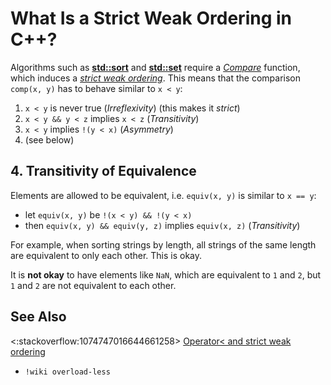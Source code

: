# What Is a Strict Weak Ordering in C++?

Algorithms such as
**[std::sort](https://en.cppreference.com/w/cpp/algorithm/sort)** and
**[std::set](https://en.cppreference.com/w/cpp/container/map)** require a
*[Compare](https://en.cppreference.com/w/cpp/named_req/Compare)* function,
which induces a *[strict weak ordering](https://en.wikipedia.org/wiki/Weak_ordering#Strict_weak_orderings)*.
This means that the comparison `comp(x, y)` has to behave similar to `x < y`:
1. `x < y` is never true (*Irreflexivity*) (this makes it *strict*)
2. `x < y && y < z` implies `x < z` (*Transitivity*)
3. `x < y` implies `!(y < x)` (*Asymmetry*)
4. (see below)

## 4. Transitivity of Equivalence
Elements are allowed to be equivalent, i.e. `equiv(x, y)` is similar to `x == y`:
- let `equiv(x, y)` be `!(x < y) && !(y < x)`
- then `equiv(x, y) && equiv(y, z)` implies `equiv(x, z)` (*Transitivity*)

For example, when sorting strings by length, all strings of the same length are
equivalent to only each other.
This is okay.

It is **not okay** to have elements like `NaN`, which are equivalent to
`1` and `2`, but `1` and `2` are not equivalent to each other.

## See Also
<:stackoverflow:1074747016644661258>
[Operator< and strict weak ordering](https://stackoverflow.com/q/979759/5740428)<br>
- `!wiki overload-less`
